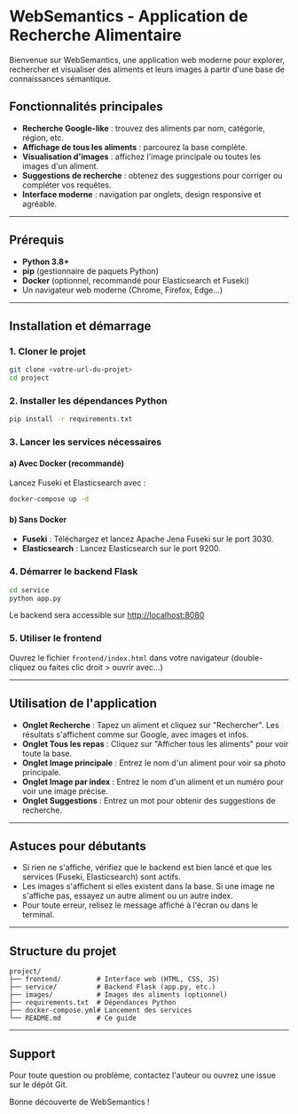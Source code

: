 # WebSemantics - Application de Recherche Alimentaire

Bienvenue sur WebSemantics, une application web moderne pour explorer, rechercher et visualiser des aliments et leurs images à partir d'une base de connaissances sémantique.

## Fonctionnalités principales
- **Recherche Google-like** : trouvez des aliments par nom, catégorie, région, etc.
- **Affichage de tous les aliments** : parcourez la base complète.
- **Visualisation d'images** : affichez l'image principale ou toutes les images d'un aliment.
- **Suggestions de recherche** : obtenez des suggestions pour corriger ou compléter vos requêtes.
- **Interface moderne** : navigation par onglets, design responsive et agréable.

---

## Prérequis
- **Python 3.8+**
- **pip** (gestionnaire de paquets Python)
- **Docker** (optionnel, recommandé pour Elasticsearch et Fuseki)
- Un navigateur web moderne (Chrome, Firefox, Edge...)

---

## Installation et démarrage

### 1. Cloner le projet
```bash
git clone <votre-url-du-projet>
cd project
```

### 2. Installer les dépendances Python
```bash
pip install -r requirements.txt
```

### 3. Lancer les services nécessaires

#### a) Avec Docker (recommandé)
Lancez Fuseki et Elasticsearch avec :
```bash
docker-compose up -d
```

#### b) Sans Docker
- **Fuseki** : Téléchargez et lancez Apache Jena Fuseki sur le port 3030.
- **Elasticsearch** : Lancez Elasticsearch sur le port 9200.

### 4. Démarrer le backend Flask
```bash
cd service
python app.py
```
Le backend sera accessible sur [http://localhost:8080](http://localhost:8080)

### 5. Utiliser le frontend
Ouvrez le fichier `frontend/index.html` dans votre navigateur (double-cliquez ou faites clic droit > ouvrir avec...)

---

## Utilisation de l'application

- **Onglet Recherche** : Tapez un aliment et cliquez sur "Rechercher". Les résultats s'affichent comme sur Google, avec images et infos.
- **Onglet Tous les repas** : Cliquez sur "Afficher tous les aliments" pour voir toute la base.
- **Onglet Image principale** : Entrez le nom d'un aliment pour voir sa photo principale.
- **Onglet Image par index** : Entrez le nom d'un aliment et un numéro pour voir une image précise.
- **Onglet Suggestions** : Entrez un mot pour obtenir des suggestions de recherche.

---

## Astuces pour débutants
- Si rien ne s'affiche, vérifiez que le backend est bien lancé et que les services (Fuseki, Elasticsearch) sont actifs.
- Les images s'affichent si elles existent dans la base. Si une image ne s'affiche pas, essayez un autre aliment ou un autre index.
- Pour toute erreur, relisez le message affiché à l'écran ou dans le terminal.

---

## Structure du projet
```
project/
├── frontend/         # Interface web (HTML, CSS, JS)
├── service/          # Backend Flask (app.py, etc.)
├── images/           # Images des aliments (optionnel)
├── requirements.txt  # Dépendances Python
├── docker-compose.yml# Lancement des services
└── README.md         # Ce guide
```

---

## Support
Pour toute question ou problème, contactez l'auteur ou ouvrez une issue sur le dépôt Git.

Bonne découverte de WebSemantics ! 